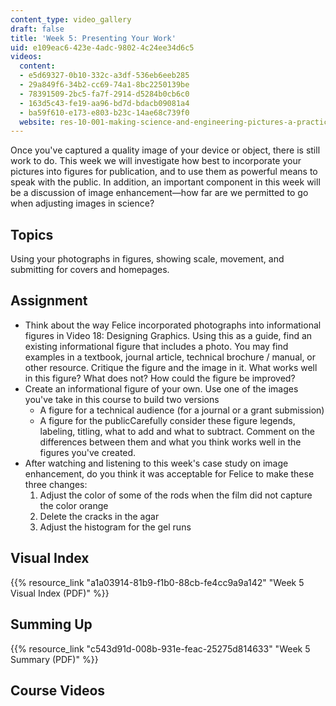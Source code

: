 ```yaml
---
content_type: video_gallery
draft: false
title: 'Week 5: Presenting Your Work'
uid: e109eac6-423e-4adc-9802-4c24ee34d6c5
videos:
  content:
  - e5d69327-0b10-332c-a3df-536eb6eeb285
  - 29a849f6-34b2-cc69-74a1-8bc2250139be
  - 78391509-2bc5-fa7f-2914-d5284b0cb6c0
  - 163d5c43-fe19-aa96-bd7d-bdacb09081a4
  - ba59f610-e173-e803-b23c-14ae68c739f0
  website: res-10-001-making-science-and-engineering-pictures-a-practical-guide-to-presenting-your-work-spring-2016
---
```

Once you've captured a quality image of your device or object, there is still work to do. This week we will investigate how best to incorporate your pictures into figures for publication, and to use them as powerful means to speak with the public. In addition, an important component in this week will be a discussion of image enhancement—how far are we permitted to go when adjusting images in science?

## Topics

Using your photographs in figures, showing scale, movement, and submitting for covers and homepages.

## Assignment

- Think about the way Felice incorporated photographs into informational figures in Video 18: Designing Graphics. Using this as a guide, find an existing informational figure that includes a photo. You may find examples in a textbook, journal article, technical brochure / manual, or other resource. Critique the figure and the image in it. What works well in this figure? What does not? How could the figure be improved?
- Create an informational figure of your own. Use one of the images you've take in this course to build two versions
    - A figure for a technical audience (for a journal or a grant submission)
    - A figure for the publicCarefully consider these figure legends, labeling, titling, what to add and what to subtract. Comment on the differences between them and what you think works well in the figures you've created.
- After watching and listening to this week's case study on image enhancement, do you think it was acceptable for Felice to make these three changes:
    1. Adjust the color of some of the rods when the film did not capture the color orange
    2. Delete the cracks in the agar
    3. Adjust the histogram for the gel runs

## Visual Index

{{% resource_link "a1a03914-81b9-f1b0-88cb-fe4cc9a9a142" "Week 5 Visual Index (PDF)" %}}

## Summing Up

{{% resource_link "c543d91d-008b-931e-feac-25275d814633" "Week 5 Summary (PDF)" %}}

## Course Videos